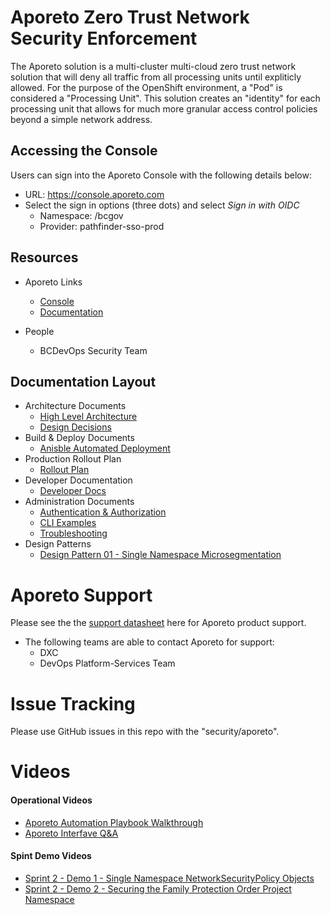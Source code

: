 # Aporeto Zero Trust Network Security Enforcement
The Aporeto solution is a multi-cluster multi-cloud zero trust network solution that will deny all traffic from all processing units until expliticly allowed. For the purpose of the OpenShift environment, a "Pod" is considered a "Processing Unit". This solution creates an "identity" for each processing unit that allows for much more granular access control policies beyond a simple network address. 

## Accessing the Console
Users can sign into the Aporeto Console with the following details below: 
- URL: https://console.aporeto.com
- Select the sign in options (three dots) and select *Sign in with OIDC*
  - Namespace: /bcgov
  - Provider: pathfinder-sso-prod

## Resources
- Aporeto Links
  - [Console](https://console.aporeto.com/app/)
  - [Documentation](https://docs.aporeto.com/docs)

- People
  - BCDevOps Security Team

## Documentation Layout
- Architecture Documents
  - [High Level Architecture](architecture/high_level_design.md)
  - [Design Decisions](architecture/design_decisions.md)
- Build & Deploy Documents
  - [Anisble Automated Deployment](build/readme.md)
- Production Rollout Plan
  - [Rollout Plan](rollout_plan.md)
- Developer Documentation
  - [Developer Docs](docs/README.md)
- Administration Documents
  - [Authentication & Authorization](admin/auth.md)
  - [CLI Examples](admin/cli_examples.md)
  - [Troubleshooting](admin/troubleshooting.md)
- Design Patterns
  - [Design Pattern 01 - Single Namespace Microsegmentation](design_patterns/design_pattern_01/design_pattern-single_namespace_microsegmentation.md)

# Aporeto Support
Please see the the [support datasheet](pdfs/Aporeto_Support_Datasheet.pdf) here for Aporeto product support.

- The following teams are able to contact Aporeto for support: 
  - DXC
  - DevOps Platform-Services Team

# Issue Tracking
Please use GitHub issues in this repo with the "security/aporeto". 


# Videos

#### Operational Videos
- [Aporeto Automation Playbook Walkthrough](https://www.youtube.com/watch?v=yQzJiExljrY)
- [Aporeto Interfave Q&A](https://youtu.be/Nrf4EtxGXos)

#### Spint Demo Videos
- [Sprint 2 - Demo 1 - Single Namespace NetworkSecurityPolicy Objects](https://youtu.be/qWt9gtaHFQQ)
- [Sprint 2 - Demo 2 - Securing the Family Protection Order Project Namespace](https://www.youtube.com/watch?v=v2I0HCKRrgk)
